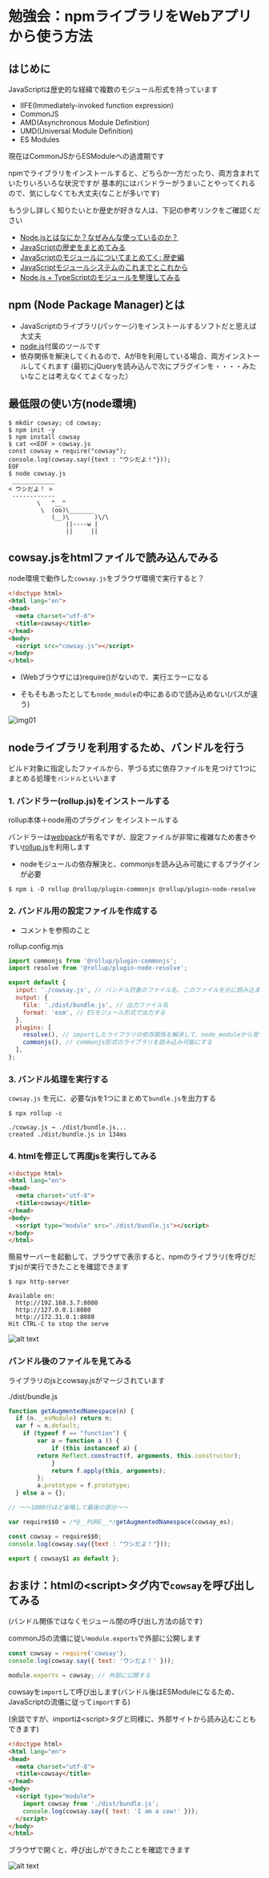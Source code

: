 # 勉強会：npmライブラリをWebアプリから使う方法

## はじめに

JavaScriptは歴史的な経緯で複数のモジュール形式を持っています
* IIFE(Immediately-invoked function expression)
* CommonJS
* AMD(Asynchronous Module Definition)
* UMD(Universal Module Definition)
* ES Modules

現在はCommonJSからESModuleへの過渡期です

npmでライブラリをインストールすると、どちらか一方だったり、両方含まれていたりいろいろな状況ですが
基本的にはバンドラーがうまいことやってくれるので、気にしなくても大丈夫(なことが多いです)

もう少し詳しく知りたいとか歴史が好きな人は、下記の参考リンクをご確認ください
* [Node.jsとはなにか？なぜみんな使っているのか？](https://qiita.com/non_cal/items/a8fee0b7ad96e67713eb)
* [JavaScriptの歴史をまとめてみる](https://frog-song.hatenablog.com/entry/2020/12/04/005522)
* [JavaScriptのモジュールについてまとめてく: 歴史編](https://zenn.dev/ebi_yu/scraps/db4c7d1f3e883a)
* [JavaScriptモジュールシステムのこれまでとこれから](https://qiita.com/riku_takeuchi/items/4fd0bca8a99ac14aed45)
* [Node.js + TypeScriptのモジュールを整理してみる](https://blog.koh.dev/2024-04-23-nodejs-typescript-module/)


## npm (Node Package Manager)とは

* JavaScriptのライブラリ(パッケージ)をインストールするソフトだと思えば大丈夫
* [node.js](https://nodejs.org/)付属のツールです
* 依存関係を解決してくれるので、AがBを利用している場合、両方インストールしてくれます
  (最初にjQueryを読み込んで次にプラグインを・・・・みたいなことは考えなくてよくなった）

## 最低限の使い方(node環境)
```
$ mkdir cowsay; cd cowsay;
$ npm init -y
$ npm install cowsay
$ cat <<EOF > cowsay.js
const cowsay = require("cowsay");
console.log(cowsay.say({text : "ウシだよ！"}));
EOF
$ node cowsay.js
 ____________
< ウシだよ！ >
 ------------
        \   ^__^
         \  (oo)\_______
            (__)\       )\/\
                ||----w |
                ||     ||
```


## cowsay.jsをhtmlファイルで読み込んでみる

node環境で動作した`cowsay.js`をブラウザ環境で実行すると？

```html
<!doctype html>
<html lang="en">
<head>
  <meta charset="utf-8">
  <title>cowsay</title>
</head>
<body>
  <script src="cowsay.js"></script>
</body>
</html>
```

* (Webブラウザには)require()がないので、実行エラーになる

* そもそもあったとしても`node_module`の中にあるので読み込めない(パスが違う)

![img01](image.png)

## nodeライブラリを利用するため、バンドルを行う

ビルド対象に指定したファイルから、芋づる式に依存ファイルを見つけて1つにまとめる処理を`バンドル`といいます

### 1. バンドラー(rollup.js)をインストールする

rollup本体＋node用のプラグイン をインストールする

バンドラーは[webpack](https://webpack.js.org/)が有名ですが、設定ファイルが非常に複雑なため書きやすい[rollup.js](https://rollupjs.org/)を利用します

* nodeモジュールの依存解決と、commonjsを読み込み可能にするプラグインが必要

```
$ npm i -D rollup @rollup/plugin-commonjs @rollup/plugin-node-resolve
```

### 2. バンドル用の設定ファイルを作成する

* コメントを参照のこと

rollup.config.mjs
```js
import commonjs from '@rollup/plugin-commonjs';
import resolve from '@rollup/plugin-node-resolve';

export default {
  input: './cowsay.js', // バンドル対象のファイル名。このファイルを元に読み込まれているjsを探してまとめる
  output: {
    file: './dist/bundle.js', // 出力ファイル名
    format: 'esm', // ESモジュール形式で出力する
  },
  plugins: [
    resolve(), // importしたライブラリの依存関係を解決して、node_moduleから見つける
    commonjs(), // commonjs形式のライブラリを読み込み可能にする
  ],
};
```

### 3. バンドル処理を実行する

`cowsay.js` を元に、必要なjsを1つにまとめて`bundle.js`を出力する

```
$ npx rollup -c

./cowsay.js → ./dist/bundle.js...
created ./dist/bundle.js in 134ms
```

### 4. htmlを修正して再度jsを実行してみる

```html
<!doctype html>
<html lang="en">
<head>
  <meta charset="utf-8">
  <title>cowsay</title>
</head>
<body>
  <script type="module" src="./dist/bundle.js"></script>
</body>
</html>
```



簡易サーバーを起動して、ブラウザで表示すると、npmのライブラリ(を呼びだすjs)が実行できたことを確認できます
```
$ npx http-server

Available on:
  http://192.168.3.7:8080
  http://127.0.0.1:8080
  http://172.31.0.1:8080
Hit CTRL-C to stop the serve
```

![alt text](image-1.png)


### バンドル後のファイルを見てみる

ライブラリのjsとcowsay.jsがマージされています

./dist/bundle.js

```js
function getAugmentedNamespace(n) {
  if (n.__esModule) return n;
  var f = n.default;
	if (typeof f == "function") {
		var a = function a () {
			if (this instanceof a) {
        return Reflect.construct(f, arguments, this.constructor);
			}
			return f.apply(this, arguments);
		};
		a.prototype = f.prototype;
  } else a = {};

// ～～1000行ほど省略して最後の部分～～

var require$$0 = /*@__PURE__*/getAugmentedNamespace(cowsay_es);

const cowsay = require$$0;
console.log(cowsay.say({text : "ウシだよ！"}));

export { cowsay$1 as default };
```


## おまけ：htmlの&lt;script&gt;タグ内で`cowsay`を呼び出してみる

(バンドル関係ではなくモジュール間の呼び出し方法の話です)

commonJSの流儀に従い`module.exports`で外部に公開します

```js
const cowsay = require('cowsay');
console.log(cowsay.say({ text: 'ウシだよ！' }));

module.exports = cowsay; // 外部に公開する
```




cowsayを`import`して呼び出します(バンドル後はESModuleになるため、JavaScriptの流儀に従って`import`する)

(余談ですが、importは&lt;script&gt;タグと同様に、外部サイトから読み込むこともできます)

```html
<!doctype html>
<html lang="en">
<head>
  <meta charset="utf-8">
  <title>cowsay</title>
</head>
<body>
  <script type="module">
    import cowsay from './dist/bundle.js';
    console.log(cowsay.say({ text: 'I am a cow!' }));
  </script>
</body>
</html>
```

ブラウザで開くと、呼び出しができたことを確認できます

![alt text](image-2.png)
